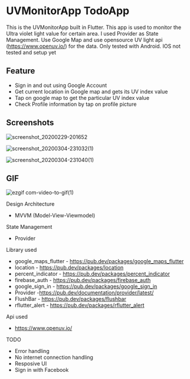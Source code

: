 #  UVMonitorApp TodoApp

This is the  UVMonitorApp built in Flutter. This app is used to monitor the Ultra violet light value for certain area. I used Provider as State Management. Use Google Map and use opensource UV light api (https://www.openuv.io/) for the data. Only tested with Android. IOS not tested and setup yet

## Feature
- Sign in and out using Google Account
- Get current location in Google map and gets its UV index value
- Tap on google map to get the particular UV index value
- Check Profile information by tap on profile picture

## Screenshots

![screenshot_20200229-201652](https://user-images.githubusercontent.com/14199227/75607554-3d696b00-5b33-11ea-871f-84e91a9703e1.jpg)

![screenshot_20200304-231032(1)](https://user-images.githubusercontent.com/14199227/75893951-79236e00-5e6e-11ea-8763-3e91284b32cb.jpg)

![screenshot_20200304-231040(1)](https://user-images.githubusercontent.com/14199227/75894000-8a6c7a80-5e6e-11ea-9b6f-b7a17b66690f.jpg)


## GIF

![ezgif com-video-to-gif(1)](https://user-images.githubusercontent.com/14199227/75894026-96583c80-5e6e-11ea-9e9e-abc868a24fb6.gif)


Design Architecture
- MVVM (Model-View-Viewmodel)

State Management
- Provider

Library used
  - google_maps_flutter - https://pub.dev/packages/google_maps_flutter
  - location  - https://pub.dev/packages/location
  - percent_indicator  - https://pub.dev/packages/percent_indicator
  - firebase_auth  - https://pub.dev/packages/firebase_auth
  - google_sign_in - https://pub.dev/packages/google_sign_in
  - Provider -https://pub.dev/documentation/provider/latest/
  - FlushBar - https://pub.dev/packages/flushbar
  - rflutter_alert - https://pub.dev/packages/rflutter_alert
  
Api used
  - https://www.openuv.io/

TODO
  - Error handling
  - No internet connection handling
  - Resposive UI 
  - Sign in with Facebook
